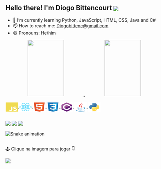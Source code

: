 ## Hello there! I'm Diogo Bittencourt <img align="center" src="https://media.giphy.com/media/4AinVHD68bKoYooy8t/giphy.gif" width="150">

- 🌱 I’m currently learning Python, JavaScript, HTML, CSS, Java and C#
- 📫 How to reach me: Diogobittenc@gmail.com
- 😄 Pronouns: He/him

<div align="center">
  <a href="https://github.com/diogobitten">
  <img height="180em"img width="48%" src="https://github-readme-stats.vercel.app/api?username=diogobitten&show_icons=true&theme=radical&include_all_commits=true&count_private=true"/>
  <img height="180em" img width="48%" src="https://github-readme-stats.vercel.app/api/top-langs/?username=diogobitten&layout=compact&langs_count=7&theme=radical"/>
</div>
  
 <div style="display: inline_block"><br>
  <img align="center" alt="Rafa-Js" height="30" width="40" src="https://raw.githubusercontent.com/devicons/devicon/master/icons/javascript/javascript-plain.svg">
  <img align="center" alt="Rafa-React" height="30" width="40" src="https://raw.githubusercontent.com/devicons/devicon/master/icons/react/react-original.svg">
  <img align="center" alt="Rafa-HTML" height="30" width="40" src="https://raw.githubusercontent.com/devicons/devicon/master/icons/html5/html5-original.svg">
  <img align="center" alt="Rafa-CSS" height="30" width="40" src="https://raw.githubusercontent.com/devicons/devicon/master/icons/css3/css3-original.svg">
  <img align="center" alt="Rafa-Csharp" height="30" width="40" src="https://raw.githubusercontent.com/devicons/devicon/master/icons/csharp/csharp-original.svg">
  <img align="center" alt="Rafa-Csharp" height="30" width="40" src="https://raw.githubusercontent.com/devicons/devicon/master/icons/java/java-original.svg">
   <img align="center" alt="Rafa-Csharp" height="30" width="40" src="https://raw.githubusercontent.com/devicons/devicon/master/icons/python/python-original.svg">
  <img align="right" alt="" height="150" style="border-radius:50px;" 
  src="">
</div>
  
  ##
  
<div> 
  <a href="https://instagram.com/diogobitten" target="_blank"><img src="https://img.shields.io/badge/-Instagram-%23E4405F?style=for-the-badge&logo=instagram&logoColor=white" target="_blank"></a>
 <a href="https://discord.gg/diogob" target="_blank"><img src="https://img.shields.io/badge/Discord-7289DA?style=for-the-badge&logo=discord&logoColor=white" target="_blank"></a> 
  <a href = "mailto:diogobittenc@gmail.com"><img src="https://img.shields.io/badge/-Gmail-%23333?style=for-the-badge&logo=gmail&logoColor=white" target="_blank"></a>
 
  ![Snake animation](https://github.com/Diogobitten/Diogobitten/blob/output/github-contribution-grid-snake.svg)
 
</div>
  
  
##


🕹️ Clique na imagem para jogar 👇

 <a href="https://editor.p5js.org/diogobitten/full/r8_dJFJok" target="_blank"><img align="center" src="https://media.giphy.com/media/JiQJ95hKcgyZOTDqsi/giphy.gif" width="600"></a>

 
